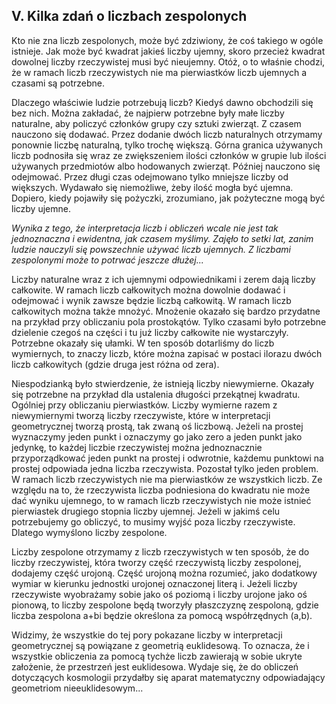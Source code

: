 ## V. Kilka zdań o liczbach zespolonych

Kto nie zna liczb zespolonych, może być zdziwiony, że coś takiego w ogóle istnieje.
Jak może być kwadrat jakieś liczby ujemny, skoro przecież kwadrat dowolnej liczby rzeczywistej
musi być nieujemny. Otóż, o to właśnie chodzi, że w ramach liczb rzeczywistych
nie ma pierwiastków liczb ujemnych a czasami są potrzebne.

Dlaczego właściwie ludzie potrzebują liczb? Kiedyś dawno obchodzili się bez nich.
Można zakładać, że najpierw potrzebne były małe liczby naturalne, aby policzyć członków grupy
czy sztuki zwierząt. Z czasem nauczono się dodawać.
Przez dodanie dwóch liczb naturalnych otrzymamy ponownie liczbę naturalną, tylko trochę większą.
Górna granica używanych liczb podnosiła się wraz ze zwiększeniem ilości członków w grupie
lub ilości używanych przedmiotów albo hodowanych zwierząt. Później nauczono się odejmować.
Przez długi czas odejmowano tylko mniejsze liczby od większych.
Wydawało się niemożliwe, żeby ilość mogła być ujemna. Dopiero, kiedy pojawiły się pożyczki,
zrozumiano, jak pożyteczne mogą być liczby ujemne.

*Wynika z tego, że interpretacja liczb i obliczeń wcale nie jest tak jednoznaczna i ewidentna,
jak czasem myślimy. Zajęło to setki lat, zanim ludzie nauczyli się powszechnie używać liczb ujemnych.
Z liczbami zespolonymi może to potrwać jeszcze dłużej...*

Liczby naturalne wraz z ich ujemnymi odpowiednikami i zerem dają liczby całkowite.
W ramach liczb całkowitych można dowolnie dodawać i odejmować i wynik zawsze będzie liczbą całkowitą.
W ramach liczb całkowitych można także mnożyć.
Mnożenie okazało się bardzo przydatne na przykład przy obliczaniu pola prostokątów.
Tylko czasami było potrzebne dzielenie czegoś na części i tu już liczby całkowite nie wystarczyły.
Potrzebne okazały się ułamki. W ten sposób dotarliśmy do liczb wymiernych, to znaczy liczb,
które można zapisać w postaci ilorazu dwóch liczb całkowitych (gdzie druga jest różna od zera).

Niespodzianką było stwierdzenie, że istnieją liczby niewymierne.
Okazały się potrzebne na przykład dla ustalenia długości przekątnej kwadratu.
Ogólniej przy obliczaniu pierwiastków.
Liczby wymierne razem z niewymiernymi tworzą liczby rzeczywiste,
które w interpretacji geometrycznej tworzą prostą, tak zwaną oś liczbową.
Jeżeli na prostej wyznaczymy jeden punkt i oznaczymy go jako zero a jeden punkt jako jedynkę,
to każdej liczbie rzeczywistej można jednoznacznie przyporządkować jeden punkt na prostej i odwrotnie,
każdemu punktowi na prostej odpowiada jedna liczba rzeczywista.
Pozostał tylko jeden problem. W ramach liczb rzeczywistych nie ma pierwiastków ze wszystkich liczb.
Ze względu na to, że rzeczywista liczba podniesiona do kwadratu nie może dać wyniku ujemnego,
to w ramach liczb rzeczywistych nie może istnieć pierwiastek drugiego stopnia liczby ujemnej.
Jeżeli w jakimś celu potrzebujemy go obliczyć, to musimy wyjść poza liczby rzeczywiste.
Dlatego wymyślono liczby zespolone.

Liczby zespolone otrzymamy z liczb rzeczywistych w ten sposób, że do liczby rzeczywistej,
która tworzy część rzeczywistą liczby zespolonej, dodajemy część urojoną.
Część urojoną można rozumieć, jako dodatkowy wymiar w kierunku jednostki urojonej
oznaczonej literą i. Jeżeli liczby rzeczywiste wyobrażamy sobie jako oś poziomą
i liczby urojone jako oś pionową, to liczby zespolone będą tworzyły płaszczyznę zespoloną,
gdzie liczba zespolona a+bi będzie określona za pomocą współrzędnych (a,b).

Widzimy, że wszystkie do tej pory pokazane liczby w interpretacji geometrycznej są powiązane
z geometrią euklidesową. To oznacza, że i wszystkie obliczenia za pomocą tychże liczb
zawierają w sobie ukryte założenie, że przestrzeń jest euklidesowa.
Wydaje się, że do obliczeń dotyczących kosmologii przydałby się aparat matematyczny
odpowiadający geometriom nieeuklidesowym...

